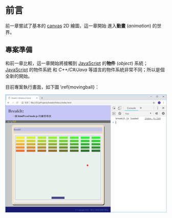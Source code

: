 <!---
  @file       intro.md
  @author     Yiwei Chiao (ywchiao@gmail.com)
  @date       11/01/2018 created.
  @date       11/01/2018 last modified.
  @version    0.1.0
  @copyright  CC-BY, © 2018 Yiwei Chiao
-->

# 前言

 前一章嘗試了基本的 [canvas][mdnCanvas2D] 2D 繪圖，這一章開始
 進入**動畫** (*animation*) 的世界。

## 專案準備

 和前一章比較，這一章開始將接觸到 [JavaScript][mdnJavaScript]
 的**物件** (*object*) 系統；[JavaScript][mdnJavaScript] 的物件系統
 和 *C++/C#/Java* 等語言的物件系統非常不同；所以是個全新的開始。

 目前專案執行畫面，如下圖 \ref{movingball}：

  ![基本遊戲動畫\label{movingball}](images/movingball.png)

[breakit]: https://github.com/ywchiao/breakit.git
[mdnCanvas2D]: https://developer.mozilla.org/en-US/docs/Web/API/CanvasRenderingContext2D
[mdnCSS]: https://developer.mozilla.org/en-US/docs/Web/CSS  
[mdnDOM]: https://developer.mozilla.org/en-US/docs/Web/API/Document_Object_Mode
[mdnHTML5]: https://developer.mozilla.org/en-US/docs/Web/Guide/HTML/HTML5
[mdnJavaScript]: https://developer.mozilla.org/zh-TW/docs/Web/JavaScript
[nodejs]: https://nodejs.org

<!-- intro.md -->
